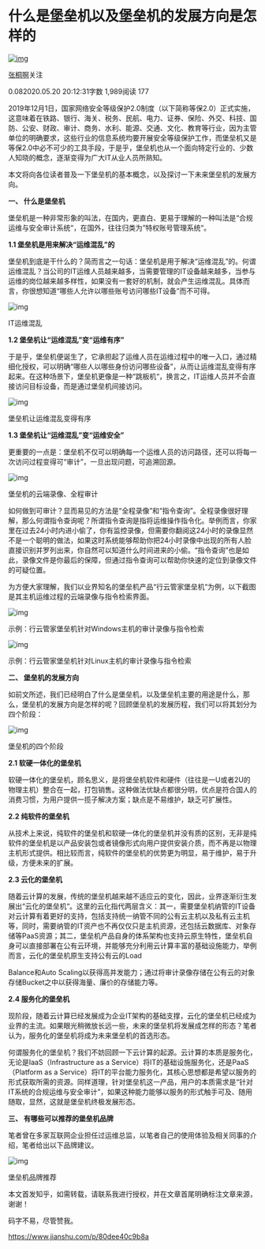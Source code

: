 # 什么是堡垒机以及堡垒机的发展方向是怎样的

[![img](https://cdn2.jianshu.io/assets/default_avatar/10-e691107df16746d4a9f3fe9496fd1848.jpg)](https://www.jianshu.com/u/506a5373d544)

[张桐啊](https://www.jianshu.com/u/506a5373d544)关注

0.082020.05.20 20:12:31字数 1,989阅读 177

2019年12月1日，国家网络安全等级保护2.0制度（以下简称等保2.0）正式实施，这意味着在铁路、银行、海关、税务、民航、电力、证券、保险、外交、科技、国防、公安、财政、审计、商务、水利、能源、交通、文化、教育等行业，因为主管单位的明确要求，这些行业的信息系统均要开展安全等级保护工作，而堡垒机又是等保2.0中必不可少的工具手段，于是乎，堡垒机也从一个面向特定行业的、少数人知晓的概念，逐渐变得为广大IT从业人员所熟知。

本文将向各位读者普及一下堡垒机的基本概念，以及探讨一下未来堡垒机的发展方向。

**一、 什么是堡垒机**

堡垒机是一种非常形象的叫法，在国内，更直白、更易于理解的一种叫法是“合规运维与安全审计系统“，在国外，往往归类为”特权账号管理系统“。

**1.1 堡垒机是用来解决“运维混乱”的**

堡垒机到底是干什么的？简而言之一句话：堡垒机是用于解决“运维混乱”的。何谓运维混乱？当公司的IT运维人员越来越多，当需要管理的IT设备越来越多，当参与运维的岗位越来越多样性，如果没有一套好的机制，就会产生运维混乱。具体而言，你很想知道“哪些人允许以哪些账号访问哪些IT设备”而不可得。

![img](https://upload-images.jianshu.io/upload_images/16877399-3e9947c850ea4e0a?imageMogr2/auto-orient/strip|imageView2/2/w/640/format/webp)

IT运维混乱

**1.2 堡垒机让“运维混乱”变“运维有序”**

于是乎，堡垒机便诞生了，它承担起了运维人员在运维过程中的唯一入口，通过精细化授权，可以明确“哪些人以哪些身份访问哪些设备”，从而让运维混乱变得有序起来。在这种场景下，堡垒机更像是一种“跳板机“，换言之，IT运维人员并不会直接访问目标设备，而是通过堡垒机间接访问。

![img](https://upload-images.jianshu.io/upload_images/16877399-5d03b31568c3c15e?imageMogr2/auto-orient/strip|imageView2/2/w/640/format/webp)

堡垒机让运维混乱变得有序

**1.3 堡垒机让“运维混乱”变“运维安全”**

更重要的一点是：堡垒机不仅可以明确每一个运维人员的访问路径，还可以将每一次访问过程变得可“审计”，一旦出现问题，可追溯回源。

![img](https://upload-images.jianshu.io/upload_images/16877399-e1840a2794534bf2?imageMogr2/auto-orient/strip|imageView2/2/w/640/format/webp)

堡垒机的云端录像、全程审计

如何做到可审计？显而易见的方法是“全程录像”和“指令查询”。全程录像很好理解，那么何谓指令查询呢？所谓指令查询是指将运维操作指令化。举例而言，你家里在过去24小时内进小偷了，你有监控录像，但需要你翻阅这24小时的录像显然不是一个聪明的做法，如果这时系统能够帮助你把24小时录像中出现的所有人脸直接识别并罗列出来，你自然可以知道什么时间进来的小偷。“指令查询”也是如此，录像文件是你最后的保障，但通过指令查询可以帮助你快速的定位到录像文件的可疑位置。

为方便大家理解，我们以业界知名的堡垒机产品“行云管家堡垒机“为例，以下截图是其主机运维过程的云端录像与指令检索界面。

![img](https://upload-images.jianshu.io/upload_images/16877399-fac6e2b3a0c55db4?imageMogr2/auto-orient/strip|imageView2/2/w/640/format/webp)

示例：行云管家堡垒机针对Windows主机的审计录像与指令检索

![img](https://upload-images.jianshu.io/upload_images/16877399-9329b645a8042de7?imageMogr2/auto-orient/strip|imageView2/2/w/640/format/webp)

示例：行云管家堡垒机针对Linux主机的审计录像与指令检索

**二、 堡垒机的发展方向**

如前文所述，我们已经明白了什么是堡垒机，以及堡垒机主要的用途是什么，那么，堡垒机的发展方向是怎样的呢？回顾堡垒机的发展历程，我们可以将其划分为四个阶段：

![img](https://upload-images.jianshu.io/upload_images/16877399-db8c31626e0681a4?imageMogr2/auto-orient/strip|imageView2/2/w/640/format/webp)

堡垒机的四个阶段

**2.1 软硬一体化的堡垒机**

软硬一体化的堡垒机，顾名思义，是将堡垒机软件和硬件（往往是一U或者2U的物理主机）整合在一起，打包销售。这种做法优缺点都很分明，优点是符合国人的消费习惯，为用户提供一揽子解决方案；缺点是不易维护，缺乏可扩展性。

**2.2 纯软件的堡垒机**

从技术上来说，纯软件的堡垒机和软硬一体化的堡垒机并没有质的区别，无非是纯软件的堡垒机是以产品安装包或者镜像形式向用户提供安装介质，而不再是以物理主机形式提供。相比较而言，纯软件的堡垒机的优势更为明显，易于维护，易于升级，方便未来的扩展。

**2.3 云化的堡垒机**

随着云计算的发展，传统的堡垒机越来越不适应云的变化，因此，业界逐渐衍生发展出“云化的堡垒机“。这里的云化指代两层含义：其一，需要堡垒机纳管的IT设备对云计算有着更好的支持，包括支持统一纳管不同的公有云主机以及私有云主机等，同时，需要纳管的IT资产也不再仅仅只是主机资源，还包括云数据库、对象存储等PaaS资源；其二，堡垒机产品自身的体系架构也支持云原生特性，堡垒机自身可以直接部署在公有云环境，并能够充分利用云计算丰富的基础设施能力，举例而言，云化的堡垒机原生支持公有云的Load

Balance和Auto Scaling以获得高并发能力；通过将审计录像存储在公有云的对象存储Bucket之中以获得海量、廉价的存储能力等。

**2.4 服务化的堡垒机**

现阶段，随着云计算已经发展成为企业IT架构的基础支撑，云化的堡垒机已经成为业界的主流。如果眼光稍微放长远一些，未来的堡垒机将发展成怎样的形态？笔者认为，服务化的堡垒机将成为未来堡垒机的首选形态。

何谓服务化的堡垒机？我们不妨回顾一下云计算的起源。云计算的本质是服务化，无论是IaaS（Infrastructure as a Service）将IT的基础设施服务化，还是PaaS（Platform as a Service）将IT的平台能力服务化，其核心思想都是希望以服务的形式获取所需的资源。同样道理，针对堡垒机这一产品，用户的本质需求是“针对IT系统的合规运维与安全审计”，如果这种能力能够以服务的形式触手可及、随用随取，显然，这就是堡垒机终极发展形态。

**三、 有哪些可以推荐的堡垒机品牌**

笔者曾在多家互联网企业担任过运维总监，以笔者自己的使用体验及相关同事的介绍，笔者给出以下品牌建议。

![img](https://upload-images.jianshu.io/upload_images/16877399-93e5faa123e50298?imageMogr2/auto-orient/strip|imageView2/2/w/640/format/webp)

堡垒机品牌推荐

本文首发知乎，如需转载，请联系我进行授权，并在文章首尾明确标注文章来源，谢谢！

码字不易，尽管赞我。



https://www.jianshu.com/p/80dee40c9b8a